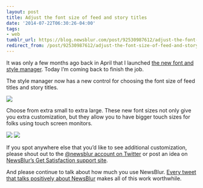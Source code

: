 ```yaml
---
layout: post
title: Adjust the font size of feed and story titles
date: '2014-07-22T06:30:26-04:00'
tags:
- web
tumblr_url: https://blog.newsblur.com/post/92530987612/adjust-the-font-size-of-feed-and-story-titles
redirect_from: /post/92530987612/adjust-the-font-size-of-feed-and-story-titles/
---
```

It was only a few months ago back in April that I launched [the new font and style manager](http://blog.newsblur.com/2021/06/21/2014-04-10-the-new-font-and-style-manager.html). Today I’m coming back to finish the job.

The style manager now has a new control for choosing the font size of feed titles and story titles.

![](http://static.newsblur.com.s3.amazonaws.com/blog/feed_size_style.png)

Choose from extra small to extra large. These new font sizes not only give you extra customization, but they allow you to have bigger touch sizes for folks using touch screen monitors.

![](http://static.newsblur.com.s3.amazonaws.com/blog/feed_size_xl.png) ![](http://static.newsblur.com.s3.amazonaws.com/blog/feed_size_xs.png)

If you spot anywhere else that you’d like to see additional customization, please shout out to the [@newsblur account on Twitter](http://twitter.com/newsblur) or post an idea on [NewsBlur’s Get Satisfaction support site](http://getsatisfaction.com/newsblur).

And please continue to talk about how much you use NewsBlur. [Every tweet that talks positively about NewsBlur](https://twitter.com/newsblur/favorites) makes all of this work worthwhile.

